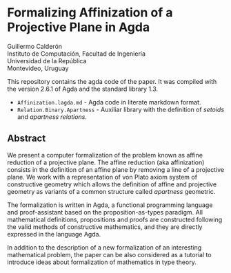 

# Formalizing Affinization of a Projective Plane in Agda

Guillermo Calderón  
Instituto de Computación, Facultad de Ingeniería  
Universidad de la República  
Montevideo, Uruguay  


This repository contains the agda code of the paper. It was compiled with the version 2.6.1 of Agda
and the standard library 1.3.

* `Affinization.lagda.md` - Agda code in literate markdown  format.
*  `Relation.Binary.Apartness` - Auxiliar library with the definition of *setoids* and *apartness relations*.

## Abstract


  We present a computer formalization of the problem  known as affine reduction
  of a projective plane. The affine reduction (aka affinization) consists in the
  definition of an affine plane by removing a line of a projective plane.
  We work with  a representation of  von Plato
  axiom system of constructive geometry which allows the definition of
  affine and projective geometry as variants of a common structure
  called *apartness* geometric.
  
  The formalization is written in Agda, a functional programming language
  and proof-assistant based on the proposition-as-types paradigm.
  All mathematical definitions, propositions and proofs are constructed following the valid
  methods
  of constructive mathematics, and they are directly expressed in
  the language Agda.

  In addition to the description of a new formalization of an interesting
  mathematical problem, the paper can be also considered as a tutorial to introduce
  ideas about  formalization of mathematics in type theory.


